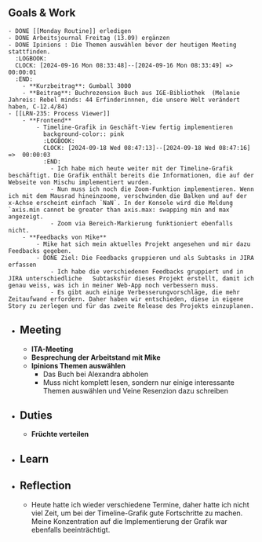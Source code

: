## Goals & Work
	- DONE [[Monday Routine]] erledigen
	- DONE Arbeitsjournal Freitag (13.09) ergänzen
	- DONE Ipinions : Die Themen auswählen bevor der heutigen Meeting stattfinden.
	  :LOGBOOK:
	  CLOCK: [2024-09-16 Mon 08:33:48]--[2024-09-16 Mon 08:33:49] =>  00:00:01
	  :END:
		- **Kurzbeitrag**: Gumball 3000
		- **Beitrag**: Buchrezension Buch aus IGE-Bibliothek  (Melanie Jahreis: Rebel minds: 44 Erfinderinnnen, die unsere Welt verändert haben, C-12.4/84)
	- [[LRN-235: Process Viewer]]
		- **Frontend**
			- Timeline-Grafik in Geschäft-View fertig implementieren
			  background-color:: pink
			  :LOGBOOK:
			  CLOCK: [2024-09-18 Wed 08:47:13]--[2024-09-18 Wed 08:47:16] =>  00:00:03
			  :END:
				- Ich habe mich heute weiter mit der Timeline-Grafik beschäftigt. Die Grafik enthält bereits die Informationen, die auf der Webseite von Mischu implementiert wurden.
				- Nun muss ich noch die Zoom-Funktion implementieren. Wenn ich mit dem Mausrad hineinzoome, verschwinden die Balken und auf der x-Achse erscheint einfach `NaN`. In der Konsole wird die Meldung `axis.min cannot be greater than axis.max: swapping min and max` angezeigt.
				- Zoom via Bereich-Markierung funktioniert ebenfalls nicht.
		- **Feedbacks von Mike**
			- Mike hat sich mein aktuelles Projekt angesehen und mir dazu Feedbacks gegeben.
			- DONE Ziel: Die Feedbacks gruppieren und als Subtasks in JIRA erfassen
				- Ich habe die verschiedenen Feedbacks gruppiert und in JIRA unterschiedliche   Subtasksfür dieses Projekt erstellt, damit ich genau weiss, was ich in meiner Web-App noch verbessern muss.
				- Es gibt auch einige Verbesserungvorschläge, die mehr Zeitaufwand erfordern. Daher haben wir entschieden, diese in eigene Story zu zerlegen und für das zweite Release des Projekts einzuplanen.
- ## Meeting
	- **ITA-Meeting**
	- **Besprechung der Arbeitstand mit Mike**
	- **Ipinions Themen auswählen**
		- Das Buch bei Alexandra abholen
		- Muss nicht komplett lesen, sondern nur einige interessante Themen auswählen und Veine Resenzion dazu schreiben
- ## Duties
	- **Früchte verteilen**
- ## Learn
- ## Reflection
	- Heute hatte ich wieder verschiedene Termine, daher hatte ich nicht viel Zeit, um bei der Timeline-Grafik gute Fortschritte zu machen. Meine Konzentration auf die Implementierung der Grafik war ebenfalls beeinträchtigt.